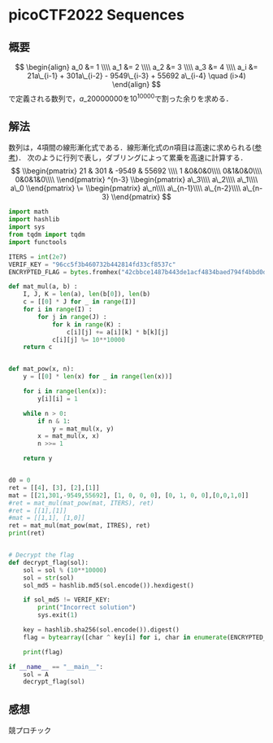 # picoCTF2022 Sequences
## 概要
$$
\begin{align}
a_0 &= 1 \\\\
a_1 &= 2 \\\\
a_2 &= 3 \\\\
a_3 &= 4 \\\\
a_i &= 21a\_{i-1} + 301a\_{i-2} - 9549\_{i-3} + 55692 a\_{i-4} \quad (i>4)
\end{align}
$$
で定義される数列で，$a\_{20000000}$を$10^{10000}$で割った余りを求める．

## 解法
数列は，$4$項間の線形漸化式である．線形漸化式の$n$項目は高速に求められる([参考](https://shibaken28.github.io/my-library-for-competitive-programming/famous/fibo.html))．
次のように行列で表し，ダブリングによって累乗を高速に計算する．
$$
\\begin{pmatrix}
21 & 301 & -9549 & 55692 \\\\
1 &0&0&0\\\\
0&1&0&0\\\\
0&0&1&0\\\\
\\end{pmatrix}
^{n-3}
\\begin{pmatrix}
a\_3\\\\
a\_2\\\\
a\_1\\\\
a\_0
\\end{pmatrix}
\=
\\begin{pmatrix}
a\_n\\\\
a\_{n-1}\\\\
a\_{n-2}\\\\
a\_{n-3}
\\end{pmatrix}
$$


```python
import math
import hashlib
import sys
from tqdm import tqdm
import functools

ITERS = int(2e7)
VERIF_KEY = "96cc5f3b460732b442814fd33cf8537c"
ENCRYPTED_FLAG = bytes.fromhex("42cbbce1487b443de1acf4834baed794f4bbd0dfe08b5f3b248ef7c32b")

def mat_mul(a, b) :
    I, J, K = len(a), len(b[0]), len(b)
    c = [[0] * J for _ in range(I)]
    for i in range(I) :
        for j in range(J) :
            for k in range(K) :
                c[i][j] += a[i][k] * b[k][j]
            c[i][j] %= 10**10000
    return c


def mat_pow(x, n):
    y = [[0] * len(x) for _ in range(len(x))]

    for i in range(len(x)):
        y[i][i] = 1

    while n > 0:
        if n & 1:
            y = mat_mul(x, y)
        x = mat_mul(x, x)
        n >>= 1

    return y


d0 = 0
ret = [[4], [3], [2],[1]]
mat = [[21,301,-9549,55692], [1, 0, 0, 0], [0, 1, 0, 0],[0,0,1,0]]
#ret = mat_mul(mat_pow(mat, ITERS), ret)
#ret = [[1],[1]]
#mat = [[1,1], [1,0]]
ret = mat_mul(mat_pow(mat, ITRES), ret)
print(ret)


# Decrypt the flag
def decrypt_flag(sol):
    sol = sol % (10**10000)
    sol = str(sol)
    sol_md5 = hashlib.md5(sol.encode()).hexdigest()

    if sol_md5 != VERIF_KEY:
        print("Incorrect solution")
        sys.exit(1)

    key = hashlib.sha256(sol.encode()).digest()
    flag = bytearray([char ^ key[i] for i, char in enumerate(ENCRYPTED_FLAG)]).decode()

    print(flag)

if __name__ == "__main__":
    sol = A
    decrypt_flag(sol)
```

## 感想
競プロチック
